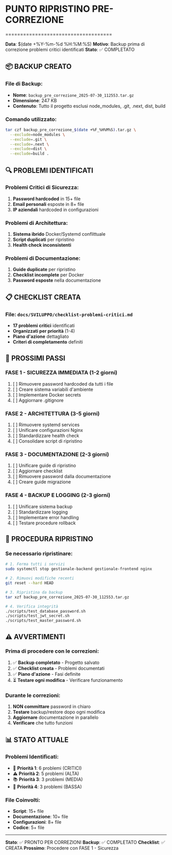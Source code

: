 # PUNTO RIPRISTINO PRE-CORREZIONE
====================================

**Data**: $(date +%Y-%m-%d %H:%M:%S)
**Motivo**: Backup prima di correzione problemi critici identificati
**Stato**: ✅ COMPLETATO

## 📦 BACKUP CREATO

### File di Backup:
- **Nome**: `backup_pre_correzione_2025-07-30_112553.tar.gz`
- **Dimensione**: 247 KB
- **Contenuto**: Tutto il progetto esclusi node_modules, .git, .next, dist, build

### Comando utilizzato:
```bash
tar czf backup_pre_correzione_$(date +%F_%H%M%S).tar.gz \
  --exclude=node_modules \
  --exclude=.git \
  --exclude=.next \
  --exclude=dist \
  --exclude=build .
```

## 🔍 PROBLEMI IDENTIFICATI

### Problemi Critici di Sicurezza:
1. **Password hardcoded** in 15+ file
2. **Email personali** esposte in 8+ file  
3. **IP aziendali** hardcoded in configurazioni

### Problemi di Architettura:
1. **Sistema ibrido** Docker/Systemd conflittuale
2. **Script duplicati** per ripristino
3. **Health check inconsistenti**

### Problemi di Documentazione:
1. **Guide duplicate** per ripristino
2. **Checklist incomplete** per Docker
3. **Password esposte** nella documentazione

## 📋 CHECKLIST CREATA

### File: `docs/SVILUPPO/checklist-problemi-critici.md`
- **17 problemi critici** identificati
- **Organizzati per priorità** (1-4)
- **Piano d'azione** dettagliato
- **Criteri di completamento** definiti

## 🚨 PROSSIMI PASSI

### FASE 1 - SICUREZZA IMMEDIATA (1-2 giorni)
1. [ ] Rimuovere password hardcoded da tutti i file
2. [ ] Creare sistema variabili d'ambiente
3. [ ] Implementare Docker secrets
4. [ ] Aggiornare .gitignore

### FASE 2 - ARCHITETTURA (3-5 giorni)
1. [ ] Rimuovere systemd services
2. [ ] Unificare configurazioni Nginx
3. [ ] Standardizzare health check
4. [ ] Consolidare script di ripristino

### FASE 3 - DOCUMENTAZIONE (2-3 giorni)
1. [ ] Unificare guide di ripristino
2. [ ] Aggiornare checklist
3. [ ] Rimuovere password dalla documentazione
4. [ ] Creare guide migrazione

### FASE 4 - BACKUP E LOGGING (2-3 giorni)
1. [ ] Unificare sistema backup
2. [ ] Standardizzare logging
3. [ ] Implementare error handling
4. [ ] Testare procedure rollback

## 🔄 PROCEDURA RIPRISTINO

### Se necessario ripristinare:
```bash
# 1. Ferma tutti i servizi
sudo systemctl stop gestionale-backend gestionale-frontend nginx

# 2. Rimuovi modifiche recenti
git reset --hard HEAD

# 3. Ripristina da backup
tar xzf backup_pre_correzione_2025-07-30_112553.tar.gz

# 4. Verifica integrità
./scripts/test_database_password.sh
./scripts/test_jwt_secret.sh
./scripts/test_master_password.sh
```

## ⚠️ AVVERTIMENTI

### Prima di procedere con le correzioni:
1. ✅ **Backup completato** - Progetto salvato
2. ✅ **Checklist creata** - Problemi documentati
3. ✅ **Piano d'azione** - Fasi definite
4. ⏳ **Testare ogni modifica** - Verificare funzionamento

### Durante le correzioni:
1. **NON committare** password in chiaro
2. **Testare** backup/restore dopo ogni modifica
3. **Aggiornare** documentazione in parallelo
4. **Verificare** che tutto funzioni

## 📊 STATO ATTUALE

### Problemi Identificati:
- 🔴 **Priorità 1**: 6 problemi (CRITICI)
- ⚠️ **Priorità 2**: 5 problemi (ALTA)
- 📚 **Priorità 3**: 3 problemi (MEDIA)
- 🔧 **Priorità 4**: 3 problemi (BASSA)

### File Coinvolti:
- **Script**: 15+ file
- **Documentazione**: 10+ file
- **Configurazioni**: 8+ file
- **Codice**: 5+ file

---

**Stato**: ✅ PRONTO PER CORREZIONI
**Backup**: ✅ COMPLETATO
**Checklist**: ✅ CREATA
**Prossimo**: Procedere con FASE 1 - Sicurezza 